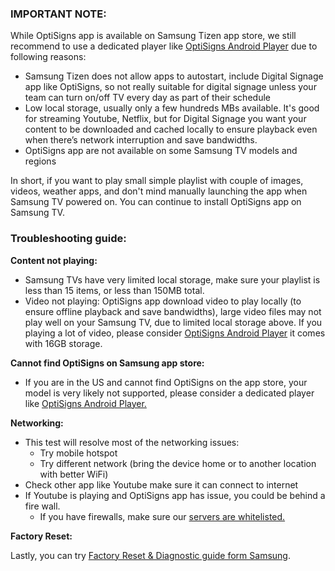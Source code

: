 <h3 id="h_01HVESVTMSBVJ3C71QEH0J3E7K"><strong>IMPORTANT NOTE:</strong></h3>
<p>While OptiSigns app is available on Samsung Tizen app store, we still recommend to use a dedicated player like <a href="https://links.optisigns.com/szzk">OptiSigns Android Player</a> due to following reasons:</p>
<ul>
<li>Samsung Tizen does not allow apps to autostart, include Digital Signage app like OptiSigns, so not really suitable for digital signage unless your team can turn on/off TV every day as part of their schedule</li>
<li>Low local storage, usually only a few hundreds MBs available. It's good for streaming Youtube, Netflix, but for Digital Signage you want your content to be downloaded and cached locally to ensure playback even when there’s network interruption and save bandwidths.</li>
<li>OptiSigns app are not available on some Samsung TV models and regions</li>
</ul>
<p>In short, if you want to play small simple playlist with couple of images, videos, weather apps, and don't mind manually launching the app when Samsung TV powered on. You can continue to install OptiSigns app on Samsung TV.</p>
<h3 id="01HVESY2TE34GZEPSTG77NERRC"><strong>Troubleshooting guide:</strong></h3>
<p><strong>Content not playing:</strong></p>
<ul>
<li>Samsung TVs have very limited local storage, make sure your playlist is less than 15 items, or less than 150MB total.</li>
<li>Video not playing: OptiSigns app download video to play locally (to ensure offline playback and save bandwidths), large video files may not play well on your Samsung TV, due to limited local storage above. If you playing a lot of video, please consider <a href="https://links.optisigns.com/szzk">OptiSigns Android Player</a> it comes with 16GB storage.</li>
</ul>
<p><strong>Cannot find OptiSigns on Samsung app store:</strong></p>
<ul>
<li>If you are in the US and cannot find OptiSigns on the app store, your model is very likely not supported, please consider a dedicated player like <a href="https://links.optisigns.com/szzk">OptiSigns Android Player.</a>
</li>
</ul>
<p><strong>Networking:</strong></p>
<ul>
<li>
<span class="wysiwyg-underline wysiwyg-color-red">This test will resolve most of the networking issues:</span><br>
<ul>
<li>Try mobile hotspot</li>
<li>Try different network (bring the device home or to another location with better WiFi)</li>
</ul>
</li>
<li>Check other app like Youtube make sure it can connect to internet</li>
<li>If Youtube is playing and OptiSigns app has issue, you could be behind a fire wall.<br>
<ul>
<li>If you have firewalls, make sure our <a href="https://support.optisigns.com/hc/en-us/articles/360047275934-Whitelist-OptiSigns-IP-addresses-ports">servers are whitelisted.</a>
</li>
</ul>
</li>
</ul>
<p><strong>Factory Reset:</strong></p>
<p>Lastly, you can try <a href="https://www.samsung.com/us/support/answer/ANS00077524/" target="_blank" rel="noopener noreferrer">Factory Reset &amp; Diagnostic guide form Samsung</a>.</p>